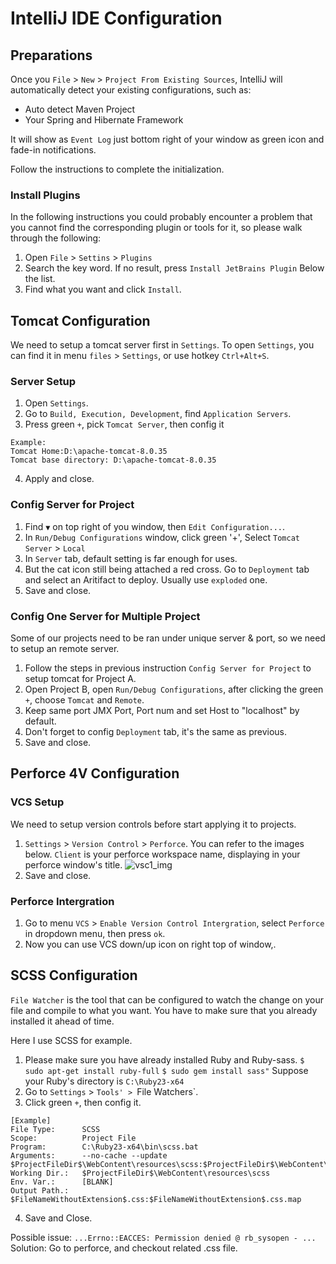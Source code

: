 # IntelliJ IDE Configuration 


## Preparations
Once you `File` > `New` > `Project From Existing Sources`, IntelliJ will automatically detect your existing configurations, such as:
- Auto detect Maven Project
- Your Spring and Hibernate Framework

It will show as `Event Log` just bottom right of your window as green icon and fade-in notifications.

Follow the instructions to complete the initialization.

### Install Plugins
In the following instructions you could probably encounter a problem that you cannot find the corresponding plugin or tools for it, so please walk through the following: 
1. Open `File` > `Settins` > `Plugins`
2. Search the key word. If no result, press `Install JetBrains Plugin` Below the list.
3. Find what you want and click `Install`.

## Tomcat Configuration
We need to setup a tomcat server first in `Settings`. 
To open `Settings`, you can find it in menu `files` > `Settings`, or use hotkey `Ctrl+Alt+S`.

### Server Setup
1. Open `Settings`.
2. Go to `Build, Execution, Development`, find `Application Servers`.
3. Press green `+`, pick `Tomcat Server`, then config it
```
Example:
Tomcat Home:D:\apache-tomcat-8.0.35
Tomcat base directory: D:\apache-tomcat-8.0.35
```
4. Apply and close.

### Config Server for Project

1. Find `▼` on top right of you window, then `Edit Configuration...`.
2. In `Run/Debug Configurations` window, click green '+', Select `Tomcat Server` > `Local`
3. In `Server` tab, default setting is far enough for uses.
4. But the cat icon still being attached a red cross. Go to `Deployment` tab and select an Aritifact to deploy. Usually use `exploded` one.	
5. Save and close.

### Config One Server for Multiple Project
Some of our projects need to be ran under unique server & port, so we need to setup an remote server.

1. Follow the steps in previous instruction `Config Server for Project` to setup tomcat for Project A.
2. Open Project B, open `Run/Debug Configurations`, after clicking the green `+`, choose `Tomcat` and `Remote`.
3. Keep same port JMX Port, Port num and set Host to "localhost" by default.
4. Don't forget to config `Deployment` tab, it's the same as previous.
5. Save and close.

## Perforce 4V Configuration

### VCS Setup
We need to setup version controls before start applying it to projects.
1. `Settings` > `Version Control` > `Perforce`. You can refer to the images below. `Client` is your perforce workspace name, displaying in your perforce window's title.
![vsc1_img](https://github.com/helisz/dict/_assets/images/vcs1.jpg)
2. Save and close.
### Perforce Intergration
1. Go to menu `VCS` > `Enable Version Control Intergration`, select `Perforce` in dropdown menu, then press `ok`.
2. Now you can use VCS down/up icon on right top of window,.

## SCSS Configuration
`File Watcher` is the tool that can be configured to watch the change on your file and compile to what you want. You have to make sure that you already installed it ahead of time.

Here I use SCSS for example.
1. Please make sure you have already installed Ruby and Ruby-sass.
`$ sudo apt-get install ruby-full`
`$ sudo gem install sass"`
Suppose your Ruby's directory is `C:\Ruby23-x64`
2. Go to `Settings` > `Tools' > `File Watchers`.
3. Click green `+`, then config it.
```
[Example]
File Type:		SCSS
Scope:			Project File
Program: 		C:\Ruby23-x64\bin\scss.bat
Arguments:		--no-cache --update $ProjectFileDir$\WebContent\resources\scss:$ProjectFileDir$\WebContent\resources\css
Working Dir.:  	$ProjectFileDir$\WebContent\resources\scss
Env. Var.: 		[BLANK]
Output Path.: 	$FileNameWithoutExtension$.css:$FileNameWithoutExtension$.css.map
```
4. Save and Close.

Possible issue: `...Errno::EACCES: Permission denied @ rb_sysopen - ...`
Solution: Go to perforce, and checkout related .css file.

